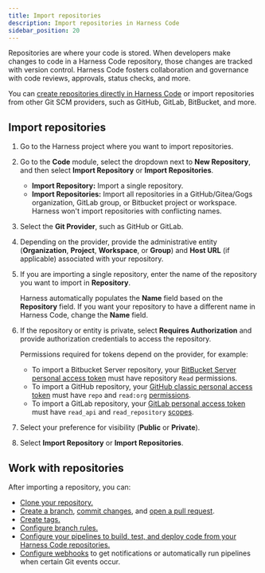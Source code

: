```yaml
---
title: Import repositories
description: Import repositories in Harness Code
sidebar_position: 20
---
```


Repositories are where your code is stored. When developers make changes to code in a Harness Code repository, those changes are tracked with version control. Harness Code fosters collaboration and governance with code reviews, approvals, status checks, and more.

You can [create repositories directly in Harness Code](./create-repo.md) or import repositories from other Git SCM providers, such as GitHub, GitLab, BitBucket, and more.

## Import repositories

1. Go to the Harness project where you want to import repositories.
2. Go to the **Code** module, select the dropdown next to **New Repository**, and then select **Import Repository** or **Import Repositories**.
   * **Import Repository:** Import a single repository.
   * **Import Repositories:** Import all repositories in a GitHub/Gitea/Gogs organization, GitLab group, or Bitbucket project or workspace. Harness won't import repositories with conflicting names.
3. Select the **Git Provider**, such as GitHub or GitLab.
4. Depending on the provider, provide the administrative entity (**Organization**, **Project**, **Workspace**, or **Group**) and **Host URL** (if applicable) associated with your repository.
5. If you are importing a single repository, enter the name of the repository you want to import in **Repository**.

   Harness automatically populates the **Name** field based on the **Repository** field. If you want your repository to have a different name in Harness Code, change the **Name** field.

6. If the repository or entity is private, select **Requires Authorization** and provide authorization credentials to access the repository.

   Permissions required for tokens depend on the provider, for example:

   * To import a Bitbucket Server repository, your [BitBucket Server personal access token](https://confluence.atlassian.com/bitbucketserver072/personal-access-tokens-1005335924.html) must have repository `Read` permissions.
   * To import a GitHub repository, your [GitHub classic personal access token](https://docs.github.com/en/authentication/keeping-your-account-and-data-secure/managing-your-personal-access-tokens#personal-access-tokens-classic) must have `repo` and `read:org` [permissions](https://docs.github.com/en/apps/oauth-apps/building-oauth-apps/scopes-for-oauth-apps#available-scopes).
   * To import a GitLab repository, your [GitLab personal access token](https://docs.gitlab.com/ee/user/profile/personal_access_tokens.html#create-a-personal-access-token) must have `read_api` and `read_repository` [scopes](https://docs.gitlab.com/ee/user/profile/personal_access_tokens.html#personal-access-token-scopes).

7. Select your preference for visibility (**Public** or **Private**).
8. Select **Import Repository** or **Import Repositories**.

## Work with repositories

After importing a repository, you can:

* [Clone your repository.](../work-in-repos/clone-repos.md)
* [Create a branch](../work-in-repos/branch.md), [commit changes](../work-in-repos/commit.md), and [open a pull request](/docs/category/pull-requests).
* [Create tags.](../work-in-repos/tag.md)
* [Configure branch rules.](./rules.md)
* [Configure your pipelines to build, test, and deploy code from your Harness Code repositories.](../pipelines/codebase-from-harness-code.md)
* [Configure webhooks](./webhooks.md) to get notifications or automatically run pipelines when certain Git events occur.
